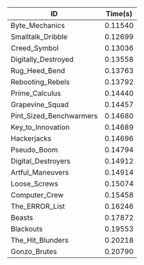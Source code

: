 |ID|Time(s)|
|-|-|
|Byte_Mechanics|0.11540|
|Smalltalk_Dribble|0.12699|
|Creed_Symbol|0.13036|
|Digitally_Destroyed|0.13558|
|Rug_Heed_Bend|0.13763|
|Rebooting_Rebels|0.13792|
|Prime_Calculus|0.14440|
|Grapevine_Squad|0.14457|
|Pint_Sized_Benchwarmers|0.14680|
|Key_to_Innovation|0.14689|
|Hackerjacks|0.14696|
|Pseudo_Boom|0.14794|
|Digital_Destroyers|0.14912|
|Artful_Maneuvers|0.14914|
|Loose_Screws|0.15074|
|Computer_Crew|0.15458|
|The_ERROR_List|0.16246|
|Beasts|0.17872|
|Blackouts|0.19553|
|The_Hit_Blunders|0.20218|
|Gonzo_Brutes|0.20790|
